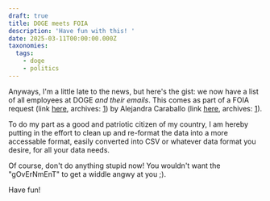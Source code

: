```yaml
---
draft: true
title: DOGE meets FOIA
description: 'Have fun with this! '
date: 2025-03-11T00:00:00.000Z
taxonomies:
  tags:
    - doge
    - politics
---
```


Anyways, I'm a little late to the news, but here's the gist: we now have a list of all employees at DOGE *and their emails*. This comes as part of a FOIA request (link [here](https://oversightdemocrats.house.gov/sites/evo-subsites/democrats-oversight.house.gov/files/evo-media-document/2025-02-20.%20GEC%20to%20Trump%20re%20Musk%20Role%20DOGE.pdf), archives: [1](https://web.archive.org/web/20250308064307/https://oversightdemocrats.house.gov/sites/evo-subsites/democrats-oversight.house.gov/files/evo-media-document/2025-02-20.%20GEC%20to%20Trump%20re%20Musk%20Role%20DOGE.pdf)) by Alejandra Caraballo (link [here](https://bsky.app/profile/esqueer.net/post/3ljpyyjzfis2l), archives: [1](https://archive.ph/WncdB)).

To do my part as a good and patriotic citizen of my country, I am hereby putting in the effort to clean up and re-format the data into a more accessable format, easily converted into CSV or whatever data format you desire, for all your data needs.

Of course, don't do anything stupid now! You wouldn't want the "gOvErNmEnT" to get a widdle angwy at you ;).

Have fun!
